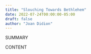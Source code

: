 ```yaml
---
title: "Slouching Towards Bethlehem"
date: 2022-07-24T00:00:00-05:00
draft: false
author: "Joan Didion"
---
```


SUMMARY

<!--more-->

CONTENT